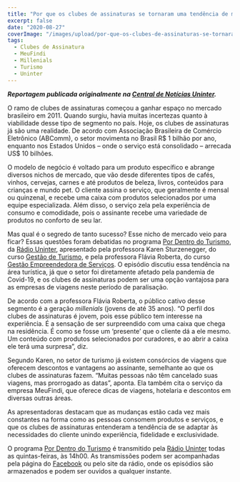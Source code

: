 ```yaml
---
title: "Por que os clubes de assinaturas se tornaram uma tendência de mercado?"
excerpt: false
date: "2020-08-27"
coverImage: "/images/upload/por-que-os-clubes-de-assinaturas-se-tornaram-uma-tendencia-de-mercado.jpg"
tags:
  - Clubes de Assinatura
  - MeuFindi
  - Millenials
  - Turismo
  - Uninter
---
```


**_Reportagem publicada originalmente na [Central de Notícias Uninter](30-anos-do-eca-um-marco-de-conquistas-e-novos-desafios)._**

O ramo de clubes de assinaturas começou a ganhar espaço no mercado brasileiro em 2011. Quando surgiu, havia muitas incertezas quanto à viabilidade desse tipo de segmento no país. Hoje, os clubes de assinaturas já são uma realidade. De acordo com Associação Brasileira de Comércio Eletrônico (ABComm), o setor movimenta no Brasil R$ 1 bilhão por ano, enquanto nos Estados Unidos – onde o serviço está consolidado – arrecada US$ 10 bilhões.

O modelo de negócio é voltado para um produto específico e abrange diversos nichos de mercado, que vão desde diferentes tipos de cafés, vinhos, cervejas, carnes e até produtos de beleza, livros, conteúdos para crianças e mundo pet. O cliente assina o serviço, que geralmente é mensal ou quinzenal, e recebe uma caixa com produtos selecionados por uma equipe especializada. Além disso, o serviço zela pela experiência de consumo e comodidade, pois o assinante recebe uma variedade de produtos no conforto de seu lar.

Mas qual é o segredo de tanto sucesso? Esse nicho de mercado veio para ficar? Essas questões foram debatidas no programa [Por Dentro do Turismo](https://www.uninter.com/radio/category/por-dentro-do-turismo/?utm_source=uninter-noticias&utm_medium=referral), da [Rádio Uninter](https://www.uninter.com/radio/?utm_source=uninter-noticias&utm_medium=referral), apresentado pela professora Karen Sturzenegger, do curso [Gestão de Turismo](https://www.uninter.com/graduacao-ead/curso-gestao-de-turismo/?utm_source=uninter-noticias&utm_medium=referral), e pela professora Flávia Roberta, do curso [Gestão Empreendedora de Serviços](https://www.uninter.com/graduacao-ead/curso-gestao-empreendedora-de-servicos/?utm_source=uninter-noticias&utm_medium=referral). O episódio discutiu essa tendência na área turística, já que o setor foi diretamente afetado pela pandemia de Covid-19, e os clubes de assinaturas podem ser uma opção vantajosa para as empresas de viagens neste período de paralisação.

De acordo com a professora Flávia Roberta, o público cativo desse segmento é a geração _millenials_ (jovens de até 35 anos). “O perfil dos clubes de assinaturas é jovem, pois esse público tem interesse na experiência. É a sensação de ser surpreendido com uma caixa que chega na residência. É como se fosse um ‘presente’ que o cliente dá a ele mesmo. Um conteúdo com produtos selecionados por curadores, e ao abrir a caixa ele terá uma surpresa”, diz.

Segundo Karen, no setor de turismo já existem consórcios de viagens que oferecem descontos e vantagens ao assinante, semelhante ao que os clubes de assinaturas fazem. “Muitas pessoas não têm cancelado suas viagens, mas prorrogado as datas”, aponta. Ela também cita o serviço da empresa MeuFindi, que oferece dicas de viagens, hotelaria e descontos em diversas outras áreas.

As apresentadoras destacam que as mudanças estão cada vez mais constantes na forma como as pessoas consomem produtos e serviços, e que os clubes de assinaturas entenderam a tendência de se adaptar às necessidades do cliente unindo experiência, fidelidade e exclusividade.

O programa [Por Dentro do Turismo](https://www.uninter.com/radio/category/por-dentro-do-turismo/?utm_source=uninter-noticias&utm_medium=referral) é transmitido pela [Rádio Uninter](https://www.uninter.com/radio/?utm_source=uninter-noticias&utm_medium=referral) todas as quintas-feiras, às 14h00. As transmissões podem ser acompanhadas pela página do [Facebook](https://www.facebook.com/watch/live/?v=743372926237081&ref=watch_permalink) ou pelo site da rádio, onde os episódios são armazenados e podem ser ouvidos a qualquer instante.
